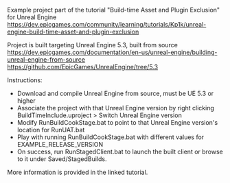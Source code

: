Example project part of the tutorial "Build-time Asset and Plugin Exclusion" for Unreal Engine
https://dev.epicgames.com/community/learning/tutorials/Kp1k/unreal-engine-build-time-asset-and-plugin-exclusion

Project is built targeting Unreal Engine 5.3, built from source
https://dev.epicgames.com/documentation/en-us/unreal-engine/building-unreal-engine-from-source
https://github.com/EpicGames/UnrealEngine/tree/5.3

Instructions:
- Download and compile Unreal Engine from source, must be UE 5.3 or higher
- Associate the project with that Unreal Engine version by right clicking BuildTimeInclude.uproject > Switch Unreal Engine version
- Modify RunBuildCookStage.bat to point to that Unreal Engine version's location for RunUAT.bat
- Play with running RunBuildCookStage.bat with different values for EXAMPLE_RELEASE_VERSION
- On success, run RunStagedClient.bat to launch the built client or browse to it under Saved/StagedBuilds.

More information is provided in the linked tutorial.
